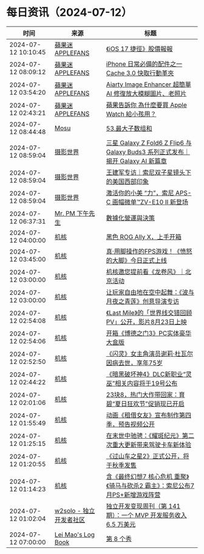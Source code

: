 ﻿# 每日资讯（2024-07-12）

|时间|来源|标题|
|---|---|---|
|2024-07-12 10:10:45|[蘋果迷 APPLEFANS](https://applefans.today/feed/)|[《iOS 17 捷徑》股價報報](https://applefans.today/2024-ios-17-shortcuts-stock-price/)|
|2024-07-12 08:09:12|[蘋果迷 APPLEFANS](https://applefans.today/feed/)|[iPhone 日常必備的配件之一 Cache 3.0 快取行動革夾](https://applefans.today/2024-07-zenlet-cache3-reviews/)|
|2024-07-12 03:54:20|[蘋果迷 APPLEFANS](https://applefans.today/feed/)|[Aiarty Image Enhancer 超簡單 AI 修復放大模糊圖片、老照片](https://applefans.today/2024-07-aiarty-image-enhancer/)|
|2024-07-12 02:43:21|[蘋果迷 APPLEFANS](https://applefans.today/feed/)|[蘋果告訴你 為什麼要買 Apple Watch 給小孩用？](https://applefans.today/2024-07-apple-watch-for-kids/)|
|2024-07-12 08:44:48|[Mosu](https://www.mosuzi.com/atom.xml)|[53.最大子数组和](https://mosuzi.com/docs/tech/leetcode/50-max-sub-array-sum/)|
|2024-07-12 08:59:04|[摄影世界](https://feedx.net/rss/photoworld.xml)|[三星 Galaxy Z Fold6 Z Flip6 与 Galaxy Buds3 系列正式发布｜揭开 Galaxy AI 新篇章](https://www.photoworld.com.cn/post/177153)|
|2024-07-12 08:59:04|[摄影世界](https://feedx.net/rss/photoworld.xml)|[王建军专访｜索尼双子星镜头下的美国西部印象](https://www.photoworld.com.cn/post/177163)|
|2024-07-12 08:59:04|[摄影世界](https://feedx.net/rss/photoworld.xml)|[激活你的小美 “力”，索尼 APS-C 画幅微单&#x2122;ZV-E10 II 新登场](https://www.photoworld.com.cn/post/177173)|
|2024-07-12 06:37:31|[Mr. PM 下午先生](http://feeds.feedburner.com/pmmustknow)|[數據化營運與決策](https://mrpm.cc/?p=1673)|
|2024-07-12 04:00:00|[机核](https://www.gcores.com/rss)|[黑色 ROG Ally X，上手开箱](https://www.gcores.com/videos/184871)|
|2024-07-12 03:45:00|[机核](https://www.gcores.com/rss)|[真·用脚操作的FPS游戏！《愤怒的大脚》今日正式上线](https://www.gcores.com/articles/184875)|
|2024-07-12 03:00:00|[机核](https://www.gcores.com/rss)|[机核邀您提前看《龙卷风》｜北京活动](https://www.gcores.com/articles/184830)|
|2024-07-12 03:00:00|[机核](https://www.gcores.com/rss)|[让玩家自由地在空中起舞：《波与月夜之青莲》创意导演专访](https://www.gcores.com/articles/184705)|
|2024-07-12 02:54:08|[机核](https://www.gcores.com/rss)|[《Last Mile》的「世界线交错回顾PV」公开，影片8月23日上映](https://www.gcores.com/articles/184869)|
|2024-07-12 02:54:06|[机核](https://www.gcores.com/rss)|[开箱《博德之门3》PC实体豪华大盒版](https://www.gcores.com/videos/184870)|
|2024-07-12 02:52:50|[机核](https://www.gcores.com/rss)|[《闪灵》女主角演员谢莉·杜瓦尔因病去世，享年75岁](https://www.gcores.com/articles/184868)|
|2024-07-12 02:44:22|[机核](https://www.gcores.com/rss)|[《暗黑破坏神4》DLC新职业“灵巫”相关内容将于19号公布](https://www.gcores.com/articles/184866)|
|2024-07-12 02:01:06|[机核](https://www.gcores.com/rss)|[23块8，热门大作带回家：育碧“夏日狂欢节”促销现已开启](https://www.gcores.com/articles/184865)|
|2024-07-12 01:55:49|[机核](https://www.gcores.com/rss)|[动画《租借女友》宣布制作第四季，预告视频公开](https://www.gcores.com/articles/184864)|
|2024-07-12 01:25:15|[机核](https://www.gcores.com/rss)|[在末世中驰骋：《耀斑纪元》第二次重大更新带来驾驶卡车新体验](https://www.gcores.com/articles/184836)|
|2024-07-12 01:20:55|[机核](https://www.gcores.com/rss)|[《过山车之星2》正式公开，将于秋季发售](https://www.gcores.com/articles/184863)|
|2024-07-12 01:14:23|[机核](https://www.gcores.com/rss)|[含《最终幻想7 核心危机 重聚》《骑马与砍杀2 霸主》：索尼公布7月PS+新增游戏阵营](https://www.gcores.com/articles/184862)|
|2024-07-12 01:02:04|[w2solo - 独立开发者社区](https://w2solo.com/topics/feed)|[独立开发变现周刊（第 141 期）：一个 MVP 开发服务收入 6.5 万美元](https://w2solo.com/topics/4761)|
|2024-07-12 07:00:00|[Lei Mao's Log Book](https://leimao.github.io/atom.xml)|[第 8 个秀](https://leimao.github.io/essay/%E7%AC%AC8%E4%B8%AA%E7%A7%80-The-8-Show/)|
